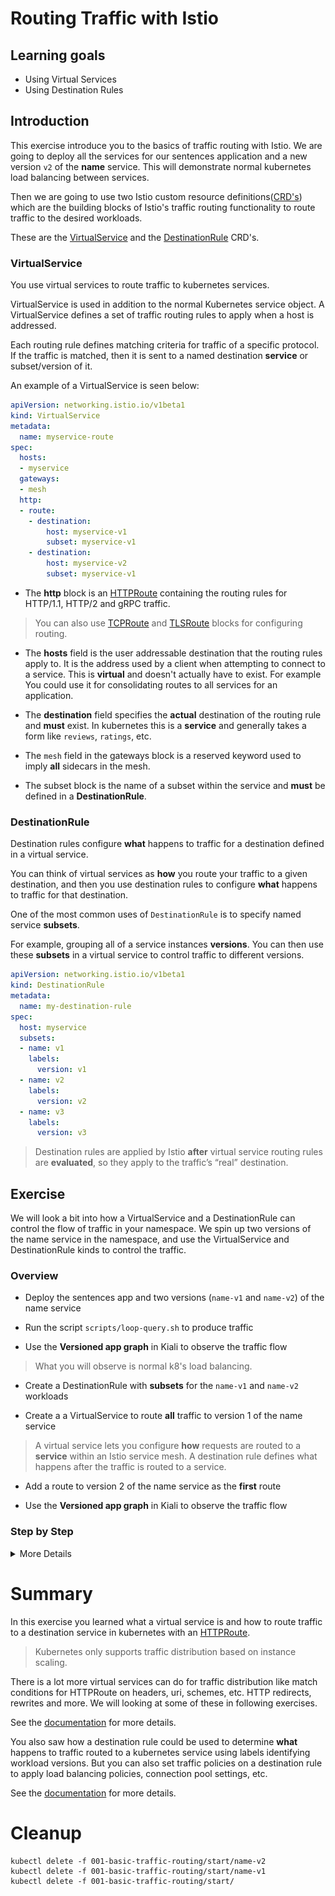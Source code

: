 [//]: # (Copyright, Eficode )
[//]: # (Origin: https://github.com/eficode-academy/istio-katas)
[//]: # (Tags: #sentences #kiali)

# Routing Traffic with Istio

## Learning goals

- Using Virtual Services
- Using Destination Rules

## Introduction

This exercise introduce you to the basics of traffic routing with Istio. 
We are going to deploy all the services for our sentences application 
and a new version `v2` of the **name** service. This will demonstrate normal 
kubernetes load balancing between services. 

Then we are going to use two Istio custom resource definitions([CRD's](https://kubernetes.io/docs/concepts/extend-kubernetes/api-extension/custom-resources/)) which are
the building blocks of Istio's traffic routing functionality to route traffic to 
the desired workloads.

These are the [VirtualService](https://istio.io/latest/docs/reference/config/networking/virtual-service/) and the [DestinationRule](https://istio.io/latest/docs/reference/config/networking/destination-rule/) CRD's.

### VirtualService

You use virtual services to route traffic to kubernetes services. 

VirtualService is used in addition to the normal Kubernetes service object.
A VirtualService defines a set of traffic routing rules to apply when a host 
is addressed. 

Each routing rule defines matching criteria for traffic of a 
specific protocol. If the traffic is matched, then it is sent to a named 
destination **service** or subset/version of it.

An example of a VirtualService is seen below:

```yaml
apiVersion: networking.istio.io/v1beta1
kind: VirtualService
metadata:
  name: myservice-route
spec:
  hosts:
  - myservice
  gateways:
  - mesh
  http:
  - route:
    - destination:
        host: myservice-v1
        subset: myservice-v1
    - destination:
        host: myservice-v2
        subset: myservice-v1
```

- The **http** block is an [HTTPRoute](https://istio.io/latest/docs/reference/config/networking/virtual-service/#HTTPRoute) 
containing the routing rules for HTTP/1.1, HTTP/2 and gRPC traffic. 

> You can also use [TCPRoute](https://istio.io/latest/docs/reference/config/networking/virtual-service/#TCPRoute) 
> and [TLSRoute](https://istio.io/latest/docs/reference/config/networking/virtual-service/#TLSRoute) 
> blocks for configuring routing.

- The **hosts** field is the user addressable destination that the routing rules 
apply to. It is the address used by a client when attempting to connect to a service.
This is **virtual** and doesn't actually have to exist. For example 
You could use it for consolidating routes to all services for an application. 

- The **destination** field specifies the **actual** destination of the routing 
rule and **must** exist. In kubernetes this is a **service** and generally 
takes a form like `reviews`, `ratings`, etc.

- The `mesh` field in the gateways block is a reserved keyword used to imply 
**all** sidecars in the mesh.

- The subset block is the name of a subset within the service and **must** be 
defined in a **DestinationRule**.

### DestinationRule

Destination rules configure **what** happens to traffic for a destination 
defined in a virtual service.

You can think of virtual services as **how** you route your traffic to a given 
destination, and then you use destination rules to configure **what** happens 
to traffic for that destination.

One of the most common uses of `DestinationRule` is to specify named service **subsets**.

For example, grouping all of a service instances **versions**. You can then 
use these **subsets** in a virtual service to control traffic to different versions.

```yaml
apiVersion: networking.istio.io/v1beta1
kind: DestinationRule
metadata:
  name: my-destination-rule
spec:
  host: myservice
  subsets:
  - name: v1
    labels:
      version: v1
  - name: v2
    labels:
      version: v2
  - name: v3
    labels:
      version: v3
```

> Destination rules are applied by Istio **after** virtual service routing 
> rules are **evaluated**, so they apply to the traffic’s “real” destination.

## Exercise

We will look a bit into how a VirtualService and a DestinationRule can control 
the flow of traffic in your namespace. We spin up two versions of the name 
service in the namespace, and use the VirtualService and DestinationRule kinds 
to control the traffic.

### Overview

- Deploy the sentences app and two versions (`name-v1` and `name-v2`) of the 
name service

- Run the script `scripts/loop-query.sh` to produce traffic

- Use the **Versioned app graph** in Kiali to observe the traffic flow

> What you will observe is normal k8's load balancing.

- Create a DestinationRule with **subsets** for the `name-v1` and `name-v2` 
workloads

- Create a a VirtualService to route **all** traffic to version 1 of the name 
service

> A virtual service lets you configure **how** requests are routed 
> to a **service** within an Istio service mesh. A destination 
> rule defines what happens after the traffic is routed to a service.

- Add a route to version 2 of the name service as the **first** route

- Use the **Versioned app graph** in Kiali to observe the traffic flow

### Step by Step
<details>
    <summary> More Details </summary>

- **Deploy sentences app and 2 versions of name services**

```console
kubectl apply -f 001-basic-traffic-routing/start/
kubectl apply -f 001-basic-traffic-routing/start/name-v1
kubectl apply -f 001-basic-traffic-routing/start/name-v2
```

- **Run loop-query.sh**

```console
./scripts/loop-query.sh
```

- **Observe the traffic in Kiali**

Go to Graph menu item and select the **Versioned app graph** from the drop 
down menu.

![50/50 split of traffic](images/kiali-blue-green-anno.png)

What you are seeing here is kubernetes load balancing between PODS.
Kubernetes, or more specifically the `kube-proxy`, will load balance in 
either a *round robin* or *random* pattern depending on whether it is 
running in *user space* proxy mode or *IP tables* proxy mode.

You rarely want traffic routed to two version in an uncontrolled 
fashion.

So why is this happening?

> :bulb: Take a look at the label selector for the name service.
> It doesn't specify a version...

- **Create a destination rule and apply it**

Create a destination rule called `name-dr.yaml` in 
`001-basic-traffic-routing/start/` and apply it.

```yaml
apiVersion: networking.istio.io/v1beta1
kind: DestinationRule
metadata:
  name: name-destination-rule
spec:
  host: name
  exportTo:
  - "."
  subsets:
  - name: name-v1
    labels:
      version: v1
  - name: name-v2
    labels:
      version: v2
```
The above destination rule says, when combined with a virtual service, **what** 
I want to do is send traffic to a workload **labeled** with either `v1` or `v2`.

```console
kubectl apply -f 001-basic-traffic-routing/start/name-dr.yaml
```
Applying the destination rule has no effect at this point because there is no 
virtual service including the destination rule.

> :bulb: To avoid 503 errors **always** apply destination rules and changes to 
> destination rules **prior** to changing virtual services.

- **Create a `VirtualService` to route ALL traffic to version 1 of the name 
service** 

Create a virtual service called `name-vs.yaml` in 
`001-basic-traffic-routing/start/` and apply it.

```yaml
apiVersion: networking.istio.io/v1beta1
kind: VirtualService
metadata:
  name: name-route
spec:
  hosts:
  - name
  exportTo:
  - "."
  gateways:
  - mesh
  http:
  - route:
    - destination:
        host: name
        subset: name-v1
```

> The `host` field in the above yaml is the kubernetes short name for the service. 
> Istio will translate the short name based one the **namespace** of the rule. 
> E.g. if the virtual service is in namespace `default` the short name name will 
> be interpreted as `name.default.svc.cluster.local`. What will happen if the 
> **name** service is in the namespace `user1`?

```console
kubectl apply -f 001-basic-traffic-routing/start/name-vs.yaml
```

Go to **Graph** menu item in Kiali and select the **Versioned app graph** 
from the drop down menu and observe the traffic flow. It may take a minute 
before fully complete but you should see the traffic being routed to the 
`name-v1` **service**.

> :bulb: Make sure to select `Idle Edges`, `Service Nodes` and 
> `Virtual Services` in the Display drop down.

![Basic virtual service route](images/basic-route-vs.png)

You can see in Kiali that the virtual service combined with the destination 
rule subsets routes traffic to the name workload labeled `v1` even though the 
name service has no versions defined in the selector.

- **Add a route to version 2 of the name service as the **first** route**

Add a destination to the new service in the `name-vs.yaml` you 
created before. But place it **before** the `name-v1` service and apply it.

```yaml
apiVersion: networking.istio.io/v1beta1
kind: VirtualService
metadata:
  name: name-route
spec:
  hosts:
  - name
  exportTo:
  - "."
  gateways:
  - mesh
  http:
  - route:
    - destination:
        host: name
        subset: name-v2
  - route:
    - destination:
        host: name
        subset: name-v1
```

```console
kubectl apply -f 001-basic-traffic-routing/start/name-vs.yaml
```

- **Use the versioned app graph to observe route precedence in Kiali**

Go to **Graph** menu item in Kiali and select the **Versioned app graph** 
from the drop down menu and observe the traffic flow. You will see that 
traffic is now being routed to the version 2 service.

![Routing precedence](images/basic-route-precedence-vs.png)

Routing rules are evaluated in **sequential** order from top to bottom, with 
the first rule in the virtual service definition being given highest priority. 

Reorder the destination rules so that service `name-v1` will be evaluated 
first and apply the changes.

```console
kubectl apply -f 001-basic-traffic-routing/start/name-vs.yaml
```

Go to **Graph** menu item in Kiali and select the **Versioned app graph** 
from the drop down menu and observe the traffic flow.Traffic should once more  
be routed to the `name-v1` service.

![Virtual service and destination rule](images/basic-route-vs.png)

</details>

# Summary

In this exercise you learned what a virtual service is and how to route traffic 
to a destination service in kubernetes with an [HTTPRoute](https://istio.io/latest/docs/reference/config/networking/virtual-service/#HTTPRoute).

> Kubernetes only supports traffic distribution based on instance scaling. 

There is a lot more virtual services can do for traffic distribution like 
match conditions for HTTPRoute on headers, uri, schemes, etc. HTTP redirects, 
rewrites and more. We will looking at some of these in following exercises.

See the [documentation](https://istio.io/latest/docs/reference/config/networking/virtual-service/#VirtualService) 
for more details.

You also saw how a destination rule could be used to determine **what** 
happens to traffic routed to a kubernetes service using labels identifying 
workload versions. But you can also set traffic policies on a destination rule 
to apply load balancing policies, connection pool settings, etc.

See the [documentation](https://istio.io/latest/docs/reference/config/networking/destination-rule/#DestinationRule) 
for more details.

# Cleanup

```console
kubectl delete -f 001-basic-traffic-routing/start/name-v2
kubectl delete -f 001-basic-traffic-routing/start/name-v1
kubectl delete -f 001-basic-traffic-routing/start/
```
